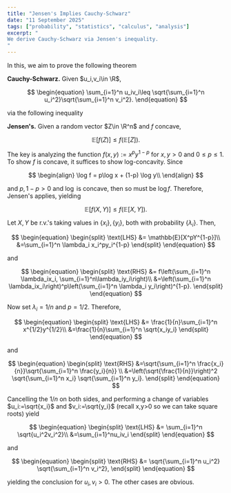 ```yaml
---
title: "Jensen's Implies Cauchy-Schwarz"
date: "11 September 2025"
tags: ["probability", "statistics", "calculus", "analysis"]
excerpt: "
We derive Cauchy-Schwarz via Jensen's inequality.
"
---
```


In this, we aim to prove the following theorem

$${}$$

**Cauchy-Schwarz.** Given $u_i,v_i\in \R$,

$$
\begin{equation}
\sum_{i=1}^n u_iv_i\leq \sqrt{\sum_{i=1}^n u_i^2}\sqrt{\sum_{i=1}^n v_i^2}.
\end{equation}
$$

via the following inequality

$${}$$

**Jensen's.** Given a random vector $Z\in \R^n$ and $f$ concave,

$$
\begin{equation}
\mathbb{E}[f(Z)]\leq f(\mathbb{E}[Z]).
\end{equation}
$$

$${}$$

The key is analyzing the function $f(x,y):=x^py^{1-p}$ for $x,y> 0$ and $0\leq p\leq 1$. To show $f$ is concave, it suffices to show log-concavity. Since

$$
\begin{align}
\log f = p\log x + (1-p) \log y\\
\end{align}
$$

and $p,1-p>0$ and $\log$ is concave, then so must be $\log f$. Therefore, Jensen's applies, yielding

$$
\begin{equation}
\mathbb{E}[f(X,Y)]\leq f(\mathbb{E}[X,Y]).
\end{equation}
$$

Let $X,Y$ be r.v.'s taking values in $\{x_i\},\{y_i\}$, both with probability $\{\lambda_i\}$. Then,

$$
\begin{equation}
\begin{split}
\text{LHS} &= \mathbb{E}[X^pY^{1-p}]\\
&=\sum_{i=1}^n \lambda_i x_i^py_i^{1-p}
\end{split}
\end{equation}
$$

and

$$
\begin{equation}
\begin{split}
\text{RHS} &= f\left(\sum_{i=1}^n \lambda_ix_i, \sum_{i=1}^n\lambda_iy_i\right)\\
&=\left(\sum_{i=1}^n \lambda_ix_i\right)^p\left(\sum_{i=1}^n \lambda_i y_i\right)^{1-p}.
\end{split}
\end{equation}
$$

Now set $\lambda_i=1/n$ and $p=1/2$. Therefore,

$$
\begin{equation}
\begin{split}
\text{LHS} &= \frac{1}{n}\sum_{i=1}^n x^{1/2}y^{1/2}\\
&=\frac{1}{n}\sum_{i=1}^n \sqrt{x_iy_i}
\end{split}
\end{equation}
$$

and

$$
\begin{equation}
\begin{split}
\text{RHS} &=\sqrt{\sum_{i=1}^n \frac{x_i}{n}}\sqrt{\sum_{i=1}^n \frac{y_i}{n}}
\\
&=\left(\sqrt{\frac{1}{n}}\right)^2 \sqrt{\sum_{i=1}^n x_i} \sqrt{\sum_{i=1}^n y_i}.
\end{split}
\end{equation}
$$

Cancelling the $1/n$ on both sides, and performing a change of variables $u_i:=\sqrt{x_i}$ and $v_i:=\sqrt{y_i}$ (recall x,y>0 so we can take square roots) yield

$$
\begin{equation}
\begin{split}
\text{LHS} &= \sum_{i=1}^n \sqrt{u_i^2v_i^2}\\
&=\sum_{i=1}^nu_iv_i
\end{split}
\end{equation}
$$

and

$$
\begin{equation}
\begin{split}
\text{RHS}
&= \sqrt{\sum_{i=1}^n u_i^2} \sqrt{\sum_{i=1}^n v_i^2},
\end{split}
\end{equation}
$$

yielding the conclusion for $u_i,v_i>0$. The other cases are obvious.
